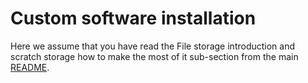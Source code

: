 # Custom software installation

Here we assume that you have read the File storage introduction and scratch storage how to make the most of it sub-section from the main [README](../README.md).